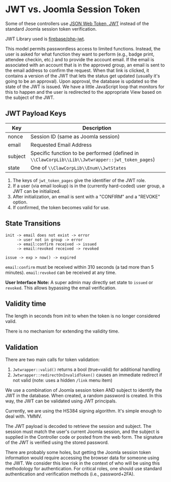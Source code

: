 # JWT vs. Joomla Session Token

Some of these controllers use [JSON Web Token, JWT](jwt.io) instead of the standard Joomla session token verification.

JWT Library used is [firebase/php-jwt](https://github.com/firebase/php-jwt).

This model permits passwordless access to limited functions. Instead, the user is asked for what function
they want to perform (e.g., badge print, attendee checkin, etc.) and to provide
the account email. If the email is associated with an account that is in the approved group, an email is
sent to the email address to confirm the request. When that link is clicked, it contains a version of the
JWT that lets the status get updated (usually it's going to be an approval). Upon approval, the database 
is updated so the state of the JWT is issued. We have a little JavaScript loop that monitors for this
to happen and the user is redirected to the appropriate View based on the subject of the JWT.

## JWT Payload Keys

| Key | Description |
|-----|-------------|
| nonce | Session ID (same as Joomla session) |
| email | Requested Email Address |
| subject | Specific function to be performed (defined in `\\ClawCorpLib\\Lib\\Jwtwrapper::jwt_token_pages`) |
| state | One of `\\ClawCorpLib\\Enum\\JwtStates`  |

  1. The keys of `jwt_token_pages` give the identifier of the JWT role.
  2. If a user (via email lookup) is in the (currently hard-coded) user group, a JWT can be initialized.
  3. After initialization, an email is sent with a "CONFIRM" and a "REVOKE" option.
  4. If confirmed, the token becomes valid for use.

## State Transitions

```text
init -> email does not exist -> error
     -> user not in group -> error
     -> email:confirm received -> issued
     -> email:revoked received -> revoked

issue -> exp > now() -> expired
```

`email:confirm` must be received within 310 seconds (a tad more than 5 minutes). `email:revoked` can
be received at any time.

**User Interface Note:** A super admin may directly set state to `issued` or `revoked`. This allows bypassing the email verification.

## Validity time

The length in seconds from init to when the token is no longer considered valid.

There is no mechanism for extending the validity time.

## Validation

There are two main calls for token validation:

  1. `Jwtwrapper::valid()` returns a bool (true=valid) for additional handling
  1. `Jwtwrapper::redirectOnInvalidToken()` causes an immediate redirect if not valid (note: uses a hidden `/link` menu item)

We use a combination of Joomla session token AND subject to identify the JWT in the database. When created,
a random password is created. In this way, the JWT can be validated using JWT principals.

Currently, we are using the HS384 signing algorithm. It's simple enough to deal with. YMMV.

The JWT payload is decoded to retrieve the session and subject. The session must match the user's current
Joomla session, and the subject is supplied in the Controller code or posted from the web form. The signature
of the JWT is verified using the stored password.

There are probably some holes, but getting the Joomla session token information would require accessing the browser
data for someone using the JWT. We consider this low risk in the context of who will be using this methodology for
authentication. For critical roles, one should use standard authentication and verification methods (i.e., password+2FA).
